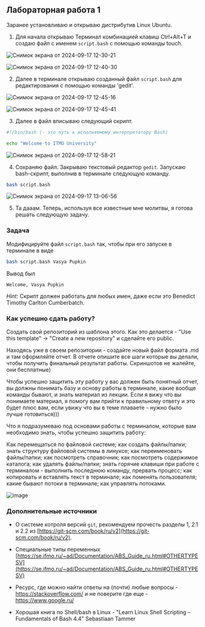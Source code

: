 ## Лабораторная работа 1

Заранее установливаю и открываю дистрибутив Linux Ubuntu.

1. Для начала открываю Терминал комбинацией клавиш Ctrl+Alt+T и создаю файл с именем `script.bash` с помощью команды touch.

![Снимок экрана от 2024-09-17 12-30-21](https://github.com/user-attachments/assets/e01e9f74-79bd-4a39-9aba-7093f60b5c01)


![Снимок экрана от 2024-09-17 12-40-30](https://github.com/user-attachments/assets/3157b4dd-8390-4512-a1cb-e72ff36cf841)

2. Далее в терминале открываю созданный файл `script.bash` для редактирования с помощью команды 'gedit'.

![Снимок экрана от 2024-09-17 12-45-16](https://github.com/user-attachments/assets/4d7586b7-59df-4661-b6ac-3bb0098e180c)

![Снимок экрана от 2024-09-17 12-45-41](https://github.com/user-attachments/assets/b7eab254-8450-41e6-b932-df776f0fa34b)

3. Далее в файл вписываю следующий скрипт.

```bash
#!/bin/bash (- это путь к исполняемому интерпретатору Bash)

echo "Welcome to ITMO University"
```
![Снимок экрана от 2024-09-17 12-58-21](https://github.com/user-attachments/assets/f7381772-05f2-4dcb-8020-8d347282cea7)


4. Сохраняю файл. Закрываю текстовый редактор `gedit`. Запускаю bash-скрипт, выполнив в терминале  следующую команду.

```bash
bash script.bash
```

![Снимок экрана от 2024-09-17 13-06-56](https://github.com/user-attachments/assets/6ff94092-ed09-4249-a99b-d0b13630fc6a)


5. Та дааам. Теперь, используя все известные мне молитвы, я готова решать следующую задачу. 


### Задача

Модифицируйте файл `script.bash` так, чтобы при его запуске в терминале в виде

```bash
bash script.bash Vasya Pupkin
```

Вывод был

`Welcome, Vasya Pupkin`

*Hint:* Скрипт должен работать для любых имен, даже если это Benedict Timothy Carlton Cumberbatch.

### Как успешно сдать работу?

Создать свой репозиторий из шаблона этого. Как это делается - "Use this template" -> "Create a new repository" и сделайте его public. 

Находясь уже в своем репозитории - создайте новый файл формата .md и там оформляйте отчет. В отчете опишите все шаги которые вы делали, чтобы получить финальный результат работы. Скриншотов не жалейте, они бесплатные)

Чтобы успешно защитить эту работу у вас должен быть понятный отчет, вы должны понимать базу и основу работы в терминале, какие вообще команды бывают, и знать материал из лекции. Если я вижу что вы понимаете материал, я помогу вам прийти к правильному ответу и это будет плюс вам, если увижу что вы в теме плаваете - нужно было лучше готовиться)))

Что я подразумеваю под основами работы с терминалом, которые вам необходимо знать, чтобы успешно защитить работу:

Как перемещаться по файловой системе; как создать файлы/папки; знать структуру файловой системы в линуксе; как переименовать файлы/папки; как посмотреть справочник; как посмотреть содержимое каталога; как удалять файлы/папки; знать горячие клавиши при работе с терминалом - выполнить последнюю команду, прервать процесс; как копировать и вставлять текст в терминале; как поменять пользователя; какие бывают потоки в терминале; как управлять потоками.

![image](https://github.com/user-attachments/assets/7fa99c40-727f-4437-922c-d596e87a44b3)



### Дополнительные источники

* О системе котроля версий `git`, рекомендуем прочесть разделы 1, 2.1 и 2.2 из [https://git-scm.com/book/ru/v2](https://git-scm.com/book/ru/v2).

* Специальные типы переменных [https://se.ifmo.ru/~ad/Documentation/ABS_Guide_ru.html#OTHERTYPESV](https://se.ifmo.ru/~ad/Documentation/ABS_Guide_ru.html#OTHERTYPESV)

* Ресурс, где можно найти ответы на (почти) любые вопросы - https://stackoverflow.com/ и не поверите где еще - https://www.google.ru/

* Хорошая книга по Shell/bash в Linux - "Learn Linux Shell Scripting – Fundamentals of Bash 4.4"  Sebastiaan Tammer
